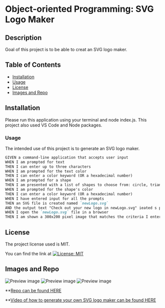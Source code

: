 # Object-oriented Programming: SVG Logo Maker

## Description

Goal of this project is to be able to creat an SVG logo maker.

## Table of Contents
  * [Installation](#installation)
  * [Usage](#usage)
  * [License](#license)
  * [Images and Repo](#images)

## Installation
Please run this application using your terminal and node index.js. This project also used VS Code and Node packages.

### Usage
 The intended use of this project is to generate an SVG logo maker. 

```md
GIVEN a command-line application that accepts user input
WHEN I am prompted for text
THEN I can enter up to three characters
WHEN I am prompted for the text color
THEN I can enter a color keyword (OR a hexadecimal number)
WHEN I am prompted for a shape
THEN I am presented with a list of shapes to choose from: circle, triangle, and square
WHEN I am prompted for the shape's color
THEN I can enter a color keyword (OR a hexadecimal number)
WHEN I have entered input for all the prompts
THEN an SVG file is created named `newLogo.svg`
AND the output text "Check out your new logo in newLogo.svg" ieated s printed in the command line
WHEN I open the `newLogo.svg` file in a browser
THEN I am shown a 300x200 pixel image that matches the criteria I entered
```
## License 
  The project license used is MIT.

  You can find the link at [![License: MIT](https://img.shields.io/badge/License-MIT-yellow.svg)](https://opensource.org/licenses/MIT)

  ## Images and Repo
  ![Preview image](./images/Screenshot%202023-10-29%20at%209.45.48 AM.png)
  ![Preview image](./images/Screenshot%202023-10-29%20at%209.45.59 AM.png)
  ![Preview image](./images/Screenshot%202023-10-29%20at%209.46.08 AM.png)

  **[Repo can be found HERE](https://github.com/VernPG/Logo_Maker_OOP.git)

  **[Video of how to generate your own SVG logo maker can be found HERE](https://drive.google.com/file/d/1WEEuYdGbDbh4YODETKgoqII12fm9ZMEP/view)


